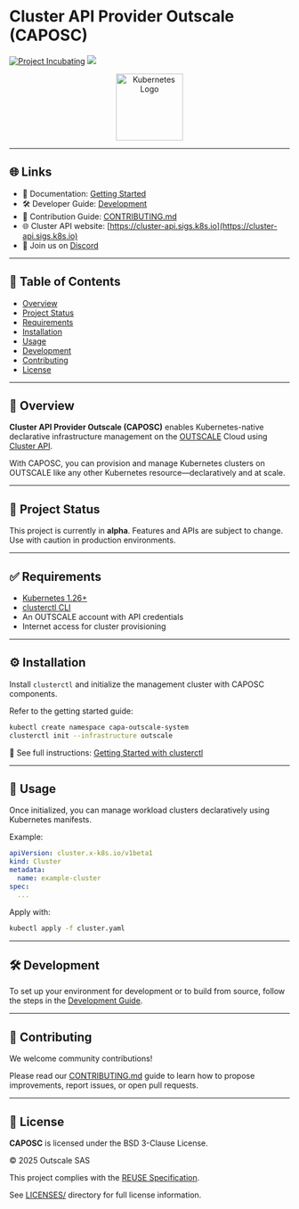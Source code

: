 # Cluster API Provider Outscale (CAPOSC)

[![Project Incubating](https://docs.outscale.com/fr/userguide/_images/Project-Incubating-blue.svg)](https://docs.outscale.com/en/userguide/Open-Source-Projects.html)
[![](https://dcbadge.limes.pink/api/server/HUVtY5gT6s?style=flat&theme=default-inverted)](https://discord.gg/HUVtY5gT6s)

<p align="center">
  <img alt="Kubernetes Logo" src="https://upload.wikimedia.org/wikipedia/commons/3/39/Kubernetes_logo_without_workmark.svg" width="120px">
</p>

---

## 🌐 Links

* 📘 Documentation: [Getting Started](./docs/src/topics/get-started-with-clusterctl.md)
* 🛠 Developer Guide: [Development](./docs/src/developers/developement.md)
* 🤝 Contribution Guide: [CONTRIBUTING.md](./CONTRIBUTING.md)
* 🌐 Cluster API website: [https://cluster-api.sigs.k8s.io](https://cluster-api.sigs.k8s.io)
* 💬 Join us on [Discord](https://discord.gg/HUVtY5gT6s)

---

## 📄 Table of Contents

* [Overview](#-overview)
* [Project Status](#-project-status)
* [Requirements](#-requirements)
* [Installation](#-installation)
* [Usage](#-usage)
* [Development](#-development)
* [Contributing](#-contributing)
* [License](#-license)

---

## 🧭 Overview

**Cluster API Provider Outscale (CAPOSC)** enables Kubernetes-native declarative infrastructure management on the [OUTSCALE](https://www.outscale.com) Cloud using [Cluster API](https://cluster-api.sigs.k8s.io).

With CAPOSC, you can provision and manage Kubernetes clusters on OUTSCALE like any other Kubernetes resource—declaratively and at scale.

---

## 🚧 Project Status

This project is currently in **alpha**.
Features and APIs are subject to change. Use with caution in production environments.

---

## ✅ Requirements

* [Kubernetes 1.26+](https://kubernetes.io/)
* [clusterctl CLI](https://cluster-api.sigs.k8s.io/reference/clusterctl.html)
* An OUTSCALE account with API credentials
* Internet access for cluster provisioning

---

## ⚙️ Installation

Install `clusterctl` and initialize the management cluster with CAPOSC components.

Refer to the getting started guide:

```bash
kubectl create namespace capa-outscale-system
clusterctl init --infrastructure outscale
```

📘 See full instructions: [Getting Started with clusterctl](./docs/src/topics/get-started-with-clusterctl.md)

---

## 🚀 Usage

Once initialized, you can manage workload clusters declaratively using Kubernetes manifests.

Example:

```yaml
apiVersion: cluster.x-k8s.io/v1beta1
kind: Cluster
metadata:
  name: example-cluster
spec:
  ...
```

Apply with:

```bash
kubectl apply -f cluster.yaml
```

---

## 🛠 Development

To set up your environment for development or to build from source, follow the steps in the [Development Guide](./docs/src/developers/developement.md).

---

## 🤝 Contributing

We welcome community contributions!

Please read our [CONTRIBUTING.md](./CONTRIBUTING.md) guide to learn how to propose improvements, report issues, or open pull requests.

---

## 📜 License

**CAPOSC** is licensed under the BSD 3-Clause License.

© 2025 Outscale SAS

This project complies with the [REUSE Specification](https://reuse.software/).

See [LICENSES/](./LICENSES) directory for full license information.